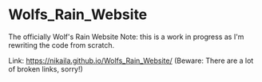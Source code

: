 # Wolfs_Rain_Website
 The officially Wolf's Rain Website
 Note: this is a work in progress as I'm rewriting the code from scratch.

Link: https://nikaila.github.io/Wolfs_Rain_Website/ (Beware: There are a lot of broken links, sorry!)
